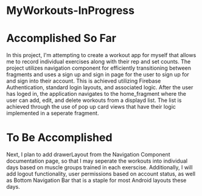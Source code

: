 # MyWorkouts-InProgress

# Accomplished So Far
In this project, I'm attempting to create a workout app for myself that allows me to record individual exercises along with their rep and set counts.
The project utilizes navigation component for efficiently transitioning between fragments and uses a sign up and sign in page for the user to sign up for
and sign into their account. This is achieved utilizing Firebase Authentication, standard login layouts, and associated logic. After the user has loged in, 
the application navigates to the home_fragment where the user can add, edit, and delete workouts from a displayd list. The list is achieved through the use
of pop up card views that have their logic implemented in a seperate fragment.

# To Be Accomplished
Next, I plan to add drawerLayout from the Navigation Component documentation page, so that I may seperate the workouts into individual days based on muscle
groups trained in each exerscise. Additionally, I will add logout functionality, user permissions based on account status, as well as Bottom Navigation Bar
that is a staple for most Android layouts these days.
